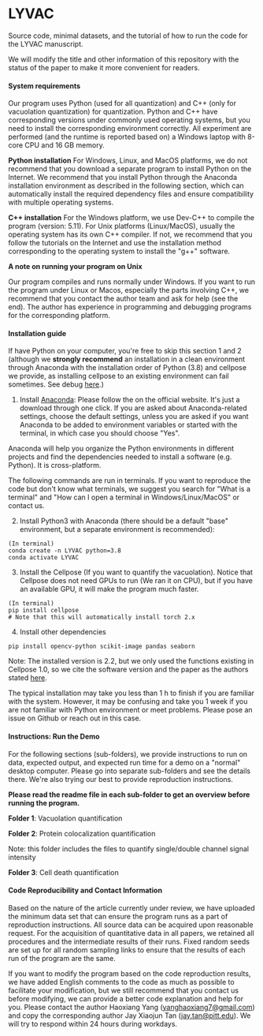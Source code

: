 # LYVAC
Source code, minimal datasets, and the tutorial of how to run the code for the LYVAC manuscript.

We will modify the title and other information of this repository with the status of the paper to make it more convenient for readers.

#### System requirements

Our program uses Python (used for all quantization) and C++ (only for vacuolation quantization) for quantization. Python and C++ have corresponding versions under commonly used operating systems, but you need to install the corresponding environment correctly. All experiment are performed (and the runtime is reported based on) a Windows laptop with 8-core CPU and 16 GB memory.

**Python installation**
For Windows, Linux, and MacOS platforms, we do not recommend that you download a separate program to install Python on the Internet. We recommend that you install Python through the Anaconda installation environment as described in the following section, which can automatically install the required dependency files and ensure compatibility with multiple operating systems.

**C++ installation**
For the Windows platform, we use Dev-C++ to compile the program (version: 5.11). For Unix platforms (Linux/MacOS), usually the operating system has its own C++ compiler. If not, we recommend that you follow the tutorials on the Internet and use the installation method corresponding to the operating system to install the "g++" software.

**A note on running your program on Unix**

Our program compiles and runs normally under Windows. If you want to run the program under Linux or Macos, especially the parts involving C++, we recommend that you contact the author team and ask for help (see the end). The author has experience in programming and debugging programs for the corresponding platform.

#### Installation guide

If have Python on your computer, you're free to skip this section 1 and 2 (although we **strongly recommend** an installation in a clean environment through Anaconda with the installation order of Python (3.8) and cellpose we provide, as installing cellpose to an existing environment can fail sometimes. See debug [here](https://cellpose.readthedocs.io/en/latest/installation.html#dependencies).)

1. Install [Anaconda](https://www.anaconda.com/download#Downloads): Please follow the on the official website. It's just a download through one click. If you are asked about Anaconda-related settings, choose the default settings, unless you are asked if you want Anaconda to be added to environment variables or started with the terminal, in which case you should choose "Yes".

Anaconda will help you organize the Python environments in different projects and find the dependencies needed to install a software (e.g. Python). It is cross-platform.

The following commands are run in terminals. If you want to reproduce the code but don't know what terminals, we suggest you search for "What is a terminal" and "How can I open a terminal in Windows/Linux/MacOS" or contact us.

2. Install Python3 with Anaconda (there should be a default "base" environment, but a separate environment is recommended):

```
(In terminal)
conda create -n LYVAC python=3.8
conda activate LYVAC
```


3. Install the Cellpose (If you want to quantify the vacuolation). Notice that Cellpose does not need GPUs to run (We ran it on CPU), but if you have an available GPU, it will make the program much faster.

```
(In terminal)
pip install cellpose
# Note that this will automatically install torch 2.x
```

4. Install other dependencies

```
pip install opencv-python scikit-image pandas seaborn
```

Note: The installed version is 2.2, but we only used the functions existing in Cellpose 1.0, so we cite the software version and the paper as the authors stated [here](https://github.com/MouseLand/cellpose#citation).

The typical installation may take you less than 1 h to finish if you are familiar with the system. However, it may be confusing and take you 1 week if you are not familiar with Python environment or meet problems. Please pose an issue on Github or reach out in this case. 

#### Instructions: Run the Demo

For the following sections (sub-folders), we provide instructions to run on data, expected output, and expected run time for a demo on a "normal" desktop computer. Please go into separate sub-folders and see the details there. We're also trying our best to provide reproduction instructions.

**Please read the readme file in each sub-folder to get an overview before running the program.**

**Folder 1**: Vacuolation quantification

**Folder 2**: Protein colocalization quantification

Note: this folder includes the files to quantify single/double channel signal intensity

**Folder 3**: Cell death quantification

#### Code Reproducibility and Contact Information

Based on the nature of the article currently under review, we have uploaded the minimum data set that can ensure the program runs as a part of reproduction instructions. All source data can be acquired upon reasonable request. For the acquisition of quantitative data in all papers, we retained all procedures and the intermediate results of their runs. Fixed random seeds are set up for all random sampling links to ensure that the results of each run of the program are the same.

If you want to modify the program based on the code reproduction results, we have added English comments to the code as much as possible to facilitate your modification, but we still recommend that you contact us before modifying, we can provide a better code explanation and help for you. Please contact the author Haoxiang Yang (yanghaoxiang7@gmail.com) and copy the corresponding author Jay Xiaojun Tan (jay.tan@pitt.edu). We will try to respond within 24 hours during workdays.
